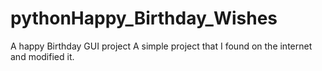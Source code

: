 # pythonHappy_Birthday_Wishes
A happy Birthday GUI project
A simple project that I found on the internet and modified it.
